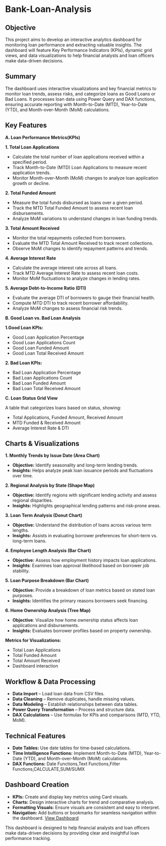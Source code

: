 # Bank-Loan-Analysis

## **Objective**
This project aims to develop an interactive analytics dashboard for monitoring loan performance and extracting valuable insights. The dashboard will feature Key Performance Indicators (KPIs), dynamic grid views, and data visualizations to help financial analysts and loan officers make data-driven decisions.

## **Summary**
The dashboard uses interactive visualizations and key financial metrics to monitor loan trends, assess risks, and categorize loans as Good Loans or Bad Loans. It processes loan data using Power Query and DAX functions, ensuring accurate reporting with Month-to-Date (MTD), Year-to-Date (YTD), and Month-over-Month (MoM) calculations.

## **Key Features**

 **A. Loan Performance Metrics(KPIs)**

**1. Total Loan Applications**
- Calculate the total number of loan applications received within a specified period.
- Track Month-to-Date (MTD) Loan Applications to measure recent application trends.
- Monitor Month-over-Month (MoM) changes to analyze loan application growth or decline.

**2. Total Funded Amount**
- Measure the total funds disbursed as loans over a given period.
- Track the MTD Total Funded Amount to assess recent loan disbursements.
- Analyze MoM variations to understand changes in loan funding trends.

**3. Total Amount Received**
- Monitor the total repayments collected from borrowers.
- Evaluate the MTD Total Amount Received to track recent collections.
- Observe MoM changes to identify repayment patterns and trends.

**4. Average Interest Rate**
- Calculate the average interest rate across all loans.
- Track MTD Average Interest Rate to assess recent loan costs.
- Monitor MoM fluctuations to analyze changes in lending rates.

**5. Average Debt-to-Income Ratio (DTI)**
- Evaluate the average DTI of borrowers to gauge their financial health.
- Compute MTD DTI to track recent borrower affordability.
- Analyze MoM changes to assess financial risk trends.

**B. Good Loan vs. Bad Loan Analysis**

**1.Good Loan KPIs:**

- Good Loan Application Percentage
- Good Loan Applications Count
- Good Loan Funded Amount
- Good Loan Total Received Amount
  
**2. Bad Loan KPIs:**

- Bad Loan Application Percentage
- Bad Loan Applications Count
- Bad Loan Funded Amount
- Bad Loan Total Received Amount

**C. Loan Status Grid View**

A table that categorizes loans based on status, showing:
- Total Applications, Funded Amount, Received Amount
- MTD Funded & Received Amount
- Average Interest Rate & DTI

## Charts & Visualizations

**1. Monthly Trends by Issue Date (Area Chart)**
- **Objective:** Identify seasonality and long-term lending trends.
- **Insights:** Helps analyze peak loan issuance periods and fluctuations over time.

**2️. Regional Analysis by State (Shape Map)**
- **Objective:** Identify regions with significant lending activity and assess regional disparities.
- **Insights:** Highlights geographical lending patterns and risk-prone areas.

**3️. Loan Term Analysis (Donut Chart)**
- **Objective:** Understand the distribution of loans across various term lengths.
- **Insights:** Assists in evaluating borrower preferences for short-term vs. long-term loans.

**4️. Employee Length Analysis (Bar Chart)**
- **Objective:** Assess how employment history impacts loan applications.
- **Insights**: Examines loan approval likelihood based on borrower job stability.

**5️. Loan Purpose Breakdown (Bar Chart)**
- **Objective:** Provide a breakdown of loan metrics based on stated loan purposes.
- **Insights:** Identifies the primary reasons borrowers seek financing.

**6️. Home Ownership Analysis (Tree Map)**
- **Objective**: Visualize how home ownership status affects loan applications and disbursements.
- **Insights:** Evaluates borrower profiles based on property ownership.

**Metrics for Visualizations:**
- Total Loan Applications
- Total Funded Amount
- Total Amount Received
- Dashboard interaction 

## Workflow & Data Processing

- **Data Import** – Load loan data from CSV files.
- **Data Cleaning** – Remove duplicates, handle missing values.
- **Data Modeling** – Establish relationships between data tables.
- **Power Query Transformation** – Process and structure data.
- **DAX Calculations** – Use formulas for KPIs and comparisons (MTD, YTD, MoM).

## Technical Features
- **Date Tables:** Use date tables for time-based calculations.
- **Time Intelligence Functions:** Implement Month-to-Date (MTD), Year-to-Date (YTD), and Month-over-Month (MoM) calculations.
- **DAX Functions:** Date Functions,Text Functions,Filter Functions,CALCULATE,SUM/SUMX

## Dashboard Creation

- **KPIs:** Create and display key metrics using Card visuals.
- **Charts:** Design interactive charts for trend and comparative analysis.
- **Formatting Visuals:** Ensure visuals are consistent and easy to interpret.
- **Navigation:** Add buttons or bookmarks for seamless navigation within the dashboard. <a href="https://github.com/MashettyKeerthi/Bank-Loan-Analysis/blob/main/Bank_Loan_Analysis.pdf">View Dashboard</a>

This dashboard is designed to help financial analysts and loan officers make data-driven decisions by providing clear and insightful loan performance tracking. 
 

